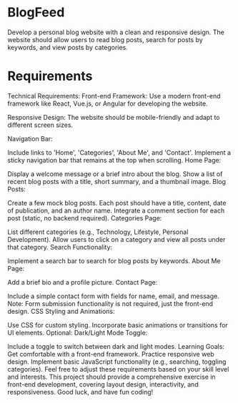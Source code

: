 # BlogFeed
Develop a personal blog website with a clean and responsive design. The website should allow users to read blog posts, search for posts by keywords, and view posts by categories.

# Requirements

Technical Requirements:
Front-end Framework: Use a modern front-end framework like React, Vue.js, or Angular for developing the website.

Responsive Design: The website should be mobile-friendly and adapt to different screen sizes.

Navigation Bar:

Include links to 'Home', 'Categories', 'About Me', and 'Contact'.
Implement a sticky navigation bar that remains at the top when scrolling.
Home Page:

Display a welcome message or a brief intro about the blog.
Show a list of recent blog posts with a title, short summary, and a thumbnail image.
Blog Posts:

Create a few mock blog posts.
Each post should have a title, content, date of publication, and an author name.
Integrate a comment section for each post (static, no backend required).
Categories Page:

List different categories (e.g., Technology, Lifestyle, Personal Development).
Allow users to click on a category and view all posts under that category.
Search Functionality:

Implement a search bar to search for blog posts by keywords.
About Me Page:

Add a brief bio and a profile picture.
Contact Page:

Include a simple contact form with fields for name, email, and message.
Note: Form submission functionality is not required, just the front-end design.
CSS Styling and Animations:

Use CSS for custom styling.
Incorporate basic animations or transitions for UI elements.
Optional: Dark/Light Mode Toggle:

Include a toggle to switch between dark and light modes.
Learning Goals:
Get comfortable with a front-end framework.
Practice responsive web design.
Implement basic JavaScript functionality (e.g., searching, toggling categories).
Feel free to adjust these requirements based on your skill level and interests. This project should provide a comprehensive exercise in front-end development, covering layout design, interactivity, and responsiveness. Good luck, and have fun coding!